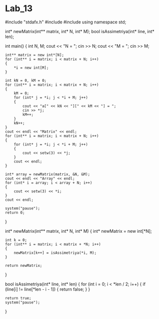 # Lab_13

#include "stdafx.h"
#include <iostream>
#include <iomanip> 
using namespace std;

int* newMatrix(int** matrix, int* N, int* M);
bool isAssimetriya(int* line, int* len);

int main()
{
	int N, M;
	cout << "N = ";
	cin >> N;
	cout << "M = ";
	cin >> M;

	int** matrix = new int*[N];
	for (int** i = matrix; i < matrix + N; i++)
	{
		*i = new int[M];
	}

	int kN = 0, kM = 0;
	for (int** i = matrix; i < matrix + N; i++)
	{
		kM = 0;
		for (int* j = *i; j < *i + M; j++)
		{
			cout << "a[" << kN << "][" << kM << "] = ";
			cin >> *j;
			kM++;
		}
		kN++;
	}
	cout << endl << "Matrix" << endl;
	for (int** i = matrix; i < matrix + N; i++)
	{
		for (int* j = *i; j < *i + M; j++)
		{
			cout << setw(3) << *j;
		}
		cout << endl;
	}

	int* array = newMatrix(matrix, &N, &M);
	cout << endl << "Array" << endl;
	for (int* i = array; i < array + N; i++)
	{
		cout << setw(3) << *i;
	}
	cout << endl;

	system("pause");
	return 0;
}

int* newMatrix(int** matrix, int* N, int* M)
{
	int* newMatrix = new int[*N];

	int k = 0;
	for (int** i = matrix; i < matrix + *N; i++)
	{
		newMatrix[k++] = isAssimetriya(*i, M);
	}

	return newMatrix;
}

bool isAssimetriya(int* line, int* len)
{
	for (int i = 0; i < *len / 2; i++)
	{
		if (line[i] != line[*len - i - 1])
		{
			return false;
		}
	}

	return true;
	system("pause");
}


